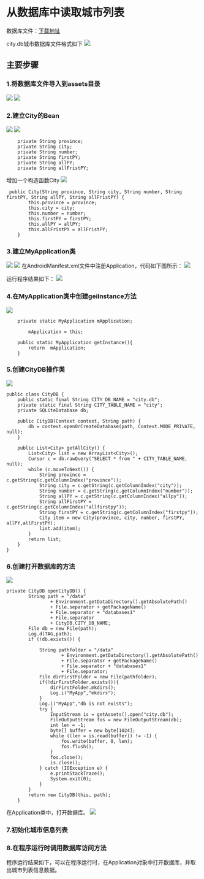 # 从数据库中读取城市列表


数据库文件：[下载地址](http://mobile100.zhangqx.com/assets/docs/projects/weather09_res.zip)

city.db城市数据库文件格式如下
![](imags/09/image001.png)


## 主要步骤


### 1.将数据库文件导入到assets目录

![](imags/09/9-1.png)
![](imags/09/9-2.png)
### 2.建立City的Bean
![](imags/09/9-3.png)
![](imags/09/9-4.png)
```
    private String province;
    private String city;
    private String number;
    private String firstPY;
    private String allPY;
    private String allFristPY;
```
增加一个构造函数City
![](imags/09/9-10.png)
```
 public City(String province, String city, String number, String firstPY, String allPY, String allFristPY) {
        this.province = province;
        this.city = city;
        this.number = number;
        this.firstPY = firstPY;
        this.allPY = allPY;
        this.allFristPY = allFristPY;
    }
```

### 3.建立MyApplication类
![](imags/09/9-5.png)
![](imags/09/9-7.png)
在AndroidManifest.xml文件中注册Application，代码如下图所示：
![](imags/09/9-6.png)

运行程序结果如下：
![](imags/09/9-8.png)
### 4.在MyApplication类中创建geiInstance方法
![](imags/09/9-9.png)

```
    private static MyApplication mApplication;
```
```
        mApplication = this;
```
```
    public static MyApplication getInstance(){
        return  mApplication;
    }
```

### 5.创建CityDB操作类

![](imags/09/9-11.png)
```
public class CityDB {
    public static final String CITY_DB_NAME = "city.db";
    private static final String CITY_TABLE_NAME = "city";
    private SQLiteDatabase db;

    public CityDB(Context context, String path) {
        db = context.openOrCreateDatabase(path, Context.MODE_PRIVATE, null);
    }

    public List<City> getAllCity() {
        List<City> list = new ArrayList<City>();
        Cursor c = db.rawQuery("SELECT * from " + CITY_TABLE_NAME, null);
        while (c.moveToNext()) {
            String province = c.getString(c.getColumnIndex("province"));
            String city = c.getString(c.getColumnIndex("city"));
            String number = c.getString(c.getColumnIndex("number"));
            String allPY = c.getString(c.getColumnIndex("allpy"));
            String allFirstPY = c.getString(c.getColumnIndex("allfirstpy"));
            String firstPY = c.getString(c.getColumnIndex("firstpy"));
            City item = new City(province, city, number, firstPY, allPY,allFirstPY);
            list.add(item);
        }
        return list;
    }
}
```
### 6.创建打开数据库的方法

![](imags/09/9-12.png)
```
private CityDB openCityDB() {
        String path = "/data"
                + Environment.getDataDirectory().getAbsolutePath()
                + File.separator + getPackageName()
                + File.separator + "databases1"
                + File.separator
                + CityDB.CITY_DB_NAME;
        File db = new File(path);
        Log.d(TAG,path);
        if (!db.exists()) {

            String pathfolder = "/data"
                    + Environment.getDataDirectory().getAbsolutePath()
                    + File.separator + getPackageName()
                    + File.separator + "databases1"
                    + File.separator;
            File dirFirstFolder = new File(pathfolder);
            if(!dirFirstFolder.exists()){
                dirFirstFolder.mkdirs();
                Log.i("MyApp","mkdirs");
            }
            Log.i("MyApp","db is not exists");
            try {
                InputStream is = getAssets().open("city.db");
                FileOutputStream fos = new FileOutputStream(db);
                int len = -1;
                byte[] buffer = new byte[1024];
                while ((len = is.read(buffer)) != -1) {
                    fos.write(buffer, 0, len);
                    fos.flush();
                }
                fos.close();
                is.close();
            } catch (IOException e) {
                e.printStackTrace();
                System.exit(0);
            }
        }
        return new CityDB(this, path);
    }
```

在Application类中，打开数据库。
![](imags/09/9-13.png)

### 7.初始化城市信息列表

### 8.在程序运行时调用数据库访问方法

程序运行结果如下，可以在程序运行时，在Application对象中打开数据库，并取出城市列表信息数据。





